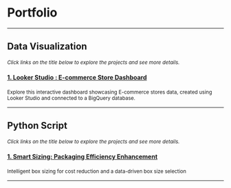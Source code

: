 # Portfolio
---
## Data Visualization
<span style="font-size: smaller;"><i>Click links on the title below to explore the projects and see more details.</i></span>
#### <a href="https://lookerstudio.google.com/reporting/0a73cc2a-443b-4c7d-977c-193bbf1c8ac4" target="_blank">1. Looker Studio : E-commerce Store Dashboard</a>
<span style="font-size: smaller;">Explore this interactive dashboard showcasing E-commerce stores data, created using Looker Studio and connected to a BigQuery database.</span>

---
## Python Script
<span style="font-size: smaller;"><i>Click links on the title below to explore the projects and see more details.</i></span>
#### <a href="https://www.kaggle.com/code/anggoletomi/package-box-size-optimization" target="_blank">1. Smart Sizing: Packaging Efficiency Enhancement</a>
<span style="font-size: smaller;">Intelligent box sizing for cost reduction and a data-driven box size selection</span>

---

